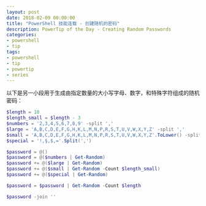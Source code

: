 ```yaml
---
layout: post
date: 2018-02-09 00:00:00
title: "PowerShell 技能连载 - 创建随机的密码"
description: PowerTip of the Day - Creating Random Passwords
categories:
- powershell
- tip
tags:
- powershell
- tip
- powertip
- series
---
```

以下是另一小段用于生成由指定数量的大小写字母、数字，和特殊字符组成的随机密码：

```powershell
$length = 10
$length_small = $length - 3
$numbers = '2,3,4,5,6,7,8,9' -split ','
$large = 'A,B,C,D,E,F,G,H,K,L,M,N,P,R,S,T,U,V,W,X,Y,Z' -split ','
$small = 'A,B,C,D,E,F,G,H,K,L,M,N,P,R,S,T,U,V,W,X,Y,Z'.ToLower() -split ','
$special = '!,§,$,='.Split(',')

$password = @()
$password = @($numbers | Get-Random)
$password += @($large | Get-Random)
$password += @($small | Get-Random -Count $length_small)
$password += @($special | Get-Random)

$password = $password | Get-Random -Count $length

$password -join ''
```

<!--本文国际来源：[Creating Random Passwords](http://community.idera.com/powershell/powertips/b/tips/posts/creating-randompasswords)-->

